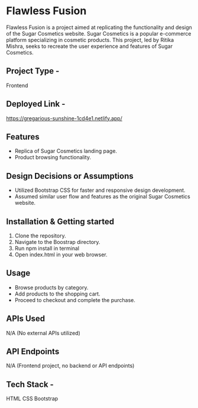 # Flawless Fusion
Flawless Fusion is a project aimed at replicating the functionality and design of the Sugar Cosmetics website. Sugar Cosmetics is a popular e-commerce platform specializing in cosmetic products. This project, led by Ritika Mishra, seeks to recreate the user experience and features of Sugar Cosmetics.

## Project Type  -

Frontend

## Deployed Link -

https://gregarious-sunshine-1cd4e1.netlify.app/

## Features 
- Replica of Sugar Cosmetics landing page.
- Product browsing functionality.

## Design Decisions or Assumptions
- Utilized Bootstrap CSS for faster and responsive design development.
- Assumed similar user flow and features as the original Sugar Cosmetics website.

## Installation & Getting started
1. Clone the repository.
2. Navigate to the Boostrap directory.
3. Run npm install in terminal
4. Open index.html in your web browser.

## Usage
- Browse products by category.
- Add products to the shopping cart.
- Proceed to checkout and complete the purchase.

## APIs Used
N/A (No external APIs utilized)

## API Endpoints
N/A (Frontend project, no backend or API endpoints)

## Tech Stack -

HTML CSS Bootstrap

